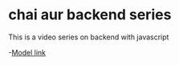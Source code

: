# chai aur backend series

This is a video series on backend with javascript

-[Model link](https://app.eraser.io/workspace/YtPqZ1VogxGy1jzIDkzj?origin=share)